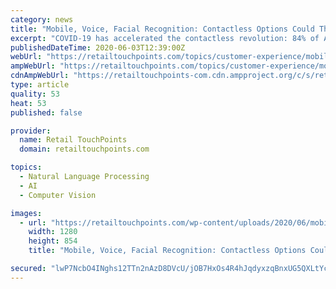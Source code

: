```yaml
---
category: news
title: "Mobile, Voice, Facial Recognition: Contactless Options Could Thrive Even Post-COVID-19"
excerpt: "COVID-19 has accelerated the contactless revolution: 84% of Americans (77% among global consumers) now expect to increase their use of touchless technologies to avoid physical contact for the remainder of the pandemic,"
publishedDateTime: 2020-06-03T12:39:00Z
webUrl: "https://retailtouchpoints.com/topics/customer-experience/mobile-voice-facial-recognition-contactless-options-could-thrive-even-post-covid-19"
ampWebUrl: "https://retailtouchpoints.com/topics/customer-experience/mobile-voice-facial-recognition-contactless-options-could-thrive-even-post-covid-19/amp"
cdnAmpWebUrl: "https://retailtouchpoints-com.cdn.ampproject.org/c/s/retailtouchpoints.com/topics/customer-experience/mobile-voice-facial-recognition-contactless-options-could-thrive-even-post-covid-19/amp"
type: article
quality: 53
heat: 53
published: false

provider:
  name: Retail TouchPoints
  domain: retailtouchpoints.com

topics:
  - Natural Language Processing
  - AI
  - Computer Vision

images:
  - url: "https://retailtouchpoints.com/wp-content/uploads/2020/06/mobile-in-store-1280x854.jpg"
    width: 1280
    height: 854
    title: "Mobile, Voice, Facial Recognition: Contactless Options Could Thrive Even Post-COVID-19"

secured: "lwP7NcbO4INghs12TTn2nAzD8DVcU/jOB7HxOs4R4hJqdyxzqBnxUG5QXLtYc+SW3gOnybEimK34rQvxVW6t/HzgYOnHx+zChEkR1c7Zx3MOAPs8odycxidtIYfoz5iHI8mkLdsPWwh5xid0CquuOJ7WWdb0QPZTEirXIVK8TGxUqQ6QbwIW0p1IkuiNKz+GItgf8cELQgFZkVE+GPxL6s555jt9vmKpiaquFBO3HeUU46pOHkJAF3tpLgP37P0rFsucj3LLBWu4ngW0d6dpsOJEUa+Rs47FWyPcj7P2U5fyqr09AaRd+c1qMTolLSEX;R2Pz9tXSglkjmv9Pm5BHjQ=="
---
```


